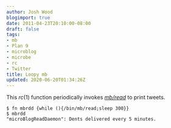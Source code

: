 ```yaml
---
author: Josh Wood
blogimport: true
date: 2011-04-23T20:10:00-08:00
draft: false
tags:
- mb
- Plan 9
- microblog
- microbe
- rc
- Twitter
title: Loopy mb
updated: 2020-06-20T01:34:26Z
---
```


This *rc*(1) function periodically invokes [*mb/read*](/project/mb/)
to print tweets.

```
$ fn mbrdd {while (){/bin/mb/read;sleep 300}}
$ mbrdd
"microBlogReadDaemon": Dents delivered every 5 minutes.
```
